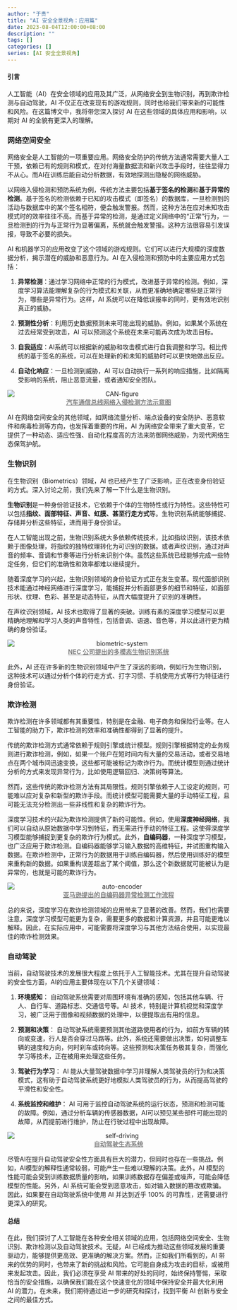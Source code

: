 ```yaml
---
author: "于贵"
title: "AI 安全全景视角：应用篇"
date: 2023-08-04T12:00:00+08:00
description: ""
tags: []
categories: []
series: [AI 安全全景视角]
---
```



#### 引言

人工智能（AI）在安全领域的应用及其广泛，从网络安全到生物识别，再到欺诈检测与自动驾驶，AI 不仅正在改变现有的游戏规则，同时也给我们带来新的可能性和风险。在这篇博文中，我将带您深入探讨 AI 在这些领域的具体应用和影响，以期对 AI 的全貌有更深入的理解。


### 网络空间安全

网络安全是人工智能的一项重要应用。网络安全防护的传统方法通常需要大量人工干预，依赖已有的规则和模式，在对付海量数据流和新兴攻击手段时，往往显得力不从心。而AI在训练后能自动分析数据，有效地探测出隐秘的网络威胁。

以网络入侵检测和预防系统为例，传统方法主要包括**基于签名的检测**和**基于异常的检测**。基于签名的检测依赖于已知的攻击模式（即签名）的数据库，一旦检测到的活动与数据库中的某个签名相符，便会触发警报。然而，这种方法在应对未知攻击模式时的效率往往不高。而基于异常的检测，是通过定义网络中的“正常”行为，一旦检测到的行为与正常行为显著偏离，系统就会触发警报。这种方法很容易引发误报，导致不必要的损失。

AI 和机器学习的应用改变了这个领域的游戏规则。它们可以进行大规模的深度数据分析，揭示潜在的威胁和恶意行为。AI 在入侵检测和预防中的主要应用方式包括：

1. **异常检测**：通过学习网络中正常的行为模式，改进基于异常的检测。例如，深度学习算法能理解复杂的行为模式和关联，从而更准确地确定哪些是正常行为，哪些是异常行为。这样，AI 系统可以在降低误报率的同时，更有效地识别真正的威胁。

2. **预测性分析**：利用历史数据预测未来可能出现的威胁。例如，如果某个系统在过去经常受到攻击，AI 可以预测这个系统在未来可能再次成为攻击目标。

3. **自我适应**：AI系统可以根据新的威胁和攻击模式进行自我调整和学习。相比传统的基于签名的系统，可以在处理新的和未知的威胁时可以更快地做出反应。

4. **自动化响应**：一旦检测到威胁，AI 可以自动执行一系列的响应措施，比如隔离受影响的系统，阻止恶意流量，或者通知安全团队。

<div style="text-align: center;">
  <img src="images/CAN-figure.jpg" alt="CAN-figure" style="display: block; margin: auto;" />
  <a style="color: gray; font-weight: bold;" href="https://www.cnblogs.com/Weber-security/p/12622254.html">汽车通信总线网络入侵检测方法示意图</a>
  <p> </p>
</div>


AI 在网络空间安全的其他领域，如网络流量分析、端点设备的安全防护、恶意软件和病毒检测等方向，也发挥着重要的作用。AI 为网络安全带来了重大变革，它提供了一种动态、适应性强、自动化程度高的方法来防御网络威胁，为现代网络生态保驾护航。

### 生物识别

在生物识别（Biometrics）领域，AI 也已经产生了广泛影响，正在改变身份验证的方式。深入讨论之前，我们先来了解一下什么是生物识别。

**生物识别**是一种身份验证技术，它依赖于个体的生物特性或行为特性。这些特性可以包括**指纹、面部特征、声音、虹膜、甚至行走方式**等。生物识别系统能够捕捉、存储并分析这些特征，进而用于身份验证。

在人工智能出现之前，生物识别系统大多依赖传统技术，比如指纹识别，该技术依赖于图像处理，将指纹的独特纹理转化为可识别的数据。或者声纹识别，通过对声音的频率、音调和节奏等进行分析来识别个体。虽然这些系统已经能够完成一些特定任务，但它们的准确性和效率都难以继续提升。

随着深度学习的兴起，生物识别领域的身份验证方式正在发生变革。现代面部识别技术能通过神经网络进行深度学习，能捕捉并分析面部更多的细节和特征，如面部形状、纹理、色彩、甚至是动态特征，从而大幅度提升了识别的准确性。

在声纹识别领域，AI 技术也取得了显著的突破。训练有素的深度学习模型可以更精确地理解和学习人类的声音特性，包括音调、语速、音色等，并以此进行更为精确的身份验证。

<div style="text-align: center;">
  <img src="images/biometric-system.jpg" alt="biometric-system" style="display: block; margin: auto;" />
  <a style="color: gray; font-weight: bold;" href="https://www.nec.com/en/press/202005/global_20200514_01.html">NEC 公司提出的多模态生物识别系统</a>
  <p> </p>
</div>

此外，AI 还在许多新的生物识别领域中产生了深远的影响，例如行为生物识别，这种技术可以通过分析个体的行走方式、打字习惯、手机使用方式等行为特征进行身份验证。

### 欺诈检测

欺诈检测在许多领域都有其重要性，特别是在金融、电子商务和保险行业等。在人工智能的助力下，欺诈检测的效率和准确性都得到了显著的提升。

传统的欺诈检测方式通常依赖于规则引擎或统计模型。规则引擎根据特定的业务规则进行欺诈检测，例如，如果一个账户在短时间内有大量的交易活动，或者交易地点在两个城市间迅速变换，这些都可能被标记为欺诈行为。而统计模型则通过统计分析的方式来发现异常行为，比如使用逻辑回归、决策树等算法。

然而，这些传统的欺诈检测方法有其局限性。规则引擎依赖于人工设定的规则，可能难以应对复杂和新型的欺诈手段。而统计模型可能需要大量的手动特征工程，且可能无法充分检测出一些非线性和复杂的欺诈行为。

深度学习技术的兴起为欺诈检测提供了新的可能性。例如，使用**深度神经网络**，我们可以自动从原始数据中学习到特征，而无需进行手动的特征工程。这使得深度学习模型能够捕捉到更复杂的欺诈行为模式。此外，**自编码器**，一种深度学习模型，也广泛应用于欺诈检测。自编码器能够学习输入数据的高维特征，并试图重构输入数据。在欺诈检测中，正常行为的数据用于训练自编码器，然后使用训练好的模型来重构新的数据。如果重构误差超出了某个阈值，那么这个新数据就可能被认为是异常的，也就是可能的欺诈行为。

<div style="text-align: center;">
  <img src="images/auto-encoder.jpg" alt="auto-encoder" style="display: block; margin: auto;" />
  <a style="color: gray; font-weight: bold;" href="https://aws.amazon.com/blogs/machine-learning/deploying-variational-autoencoders-for-anomaly-detection-with-tensorflow-serving-on-amazon-sagemaker/">亚马逊提出的自编码器异常检测工作流程</a>
  <p> </p>
</div>

总的来说，深度学习在欺诈检测领域的应用带来了显著的改善。然而，我们也需要注意，深度学习模型可能更为复杂，需要更多的数据和计算资源，并且可能更难以解释。因此，在实际应用中，可能需要将深度学习与其他方法结合使用，以实现最佳的欺诈检测效果。

### 自动驾驶

当前，自动驾驶技术的发展很大程度上依托于人工智能技术。尤其在提升自动驾驶的安全性方面，AI的应用主要体现在以下几个关键领域：

1. **环境感知**： 自动驾驶系统需要对周围环境有准确的感知，包括其他车辆、行人、自行车、道路标志、交通信号等。AI 技术，特别是计算机视觉和深度学习，被广泛用于图像和视频数据的处理中，以便提取出有用的信息。

2. **预测和决策**： 自动驾驶系统需要预测其他道路使用者的行为，如前方车辆的转向或变速，行人是否会穿过马路等。此外，系统还需要做出决策，如何调整车辆的速度和方向，何时刹车或转向等。这些预测和决策任务极其复杂，而强化学习等技术，正在被用来处理这些任务。

3. **驾驶行为学习**： AI 能从大量驾驶数据中学习并理解人类驾驶员的行为和决策模式，这有助于自动驾驶系统更好地模拟人类驾驶员的行为，从而提高驾驶的平滑性和安全性。

4. **系统监控和维护**： AI 可用于监控自动驾驶系统的运行状态，预测和检测可能的故障。例如，通过分析车辆的传感器数据，AI可以预见某些部件可能出现的故障，从而提前进行维护，防止在行驶过程中出现故障。

<div style="text-align: center;">
  <img src="images/self-driving.jpg" alt="self-driving" style="display: block; margin: auto;" />
  <a style="color: gray; font-weight: bold;" href="https://www.fierceelectronics.com/components/artificial-intelligence-autonomous-driving">自动驾驶生态系统</a>
  <p> </p>
</div>

尽管AI在提升自动驾驶安全性方面具有巨大的潜力，但同时也存在一些挑战。例如，AI模型的解释性通常较弱，可能产生一些难以理解的决策。此外，AI 模型的性能可能会受到训练数据质量的影响，如果训练数据存在偏差或噪声，可能会降低模型的性能。另外，AI 系统可能会受到恶意攻击，如对输入数据的篡改或欺骗。因此，如果要在自动驾驶系统中使用 AI 并达到近乎 100% 的可靠性，还需要进行更深入的研究。

#### 总结

在此，我们探讨了人工智能在各种安全相关领域的应用，包括网络空间安全、生物识别、欺诈检测以及自动驾驶技术。无疑，AI 已经成为推动这些领域发展的重要驱动力，能够提供更高效、更准确的解决方案。然而，正如我们所看到的，AI 带来的优势的同时，也带来了新的挑战和风险。它可能自身成为攻击的目标，或被用来发起攻击。因此，我们必须在享受 AI 带来的好处的同时，始终保持警惕，采取恰当的安全措施，以确保我们能在这个快速变化的领域中保持安全并最大化利用 AI 的潜力。在未来，我们期待通过进一步的研究和探讨，找到平衡 AI 创新与安全之间的最佳方式。